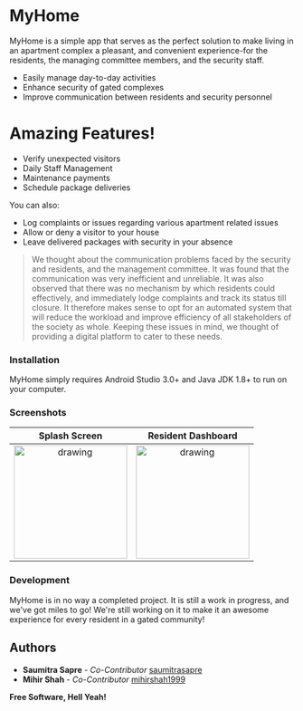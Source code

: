 # MyHome

MyHome is a simple app that serves as the perfect solution to make living in an apartment complex a pleasant, and convenient experience-for the residents, the managing committee members, and the security staff.

  - Easily manage day-to-day activities
  - Enhance security of gated complexes
  - Improve communication between residents and security personnel

# Amazing Features!

  - Verify unexpected visitors
  - Daily Staff Management
  - Maintenance payments
  - Schedule package deliveries


You can also:
  - Log complaints or issues regarding various apartment related issues
  - Allow or deny a visitor to your house
  - Leave delivered packages with security in your absence

> We thought about the communication problems faced by the security and residents, and the management committee. It was found that the communication was very inefficient and unreliable.
> It was also observed that there was no mechanism by which residents could effectively, and immediately lodge complaints and track its status till closure.
> It therefore makes sense to opt for an automated system that will reduce the workload and improve efficiency of all stakeholders of the society as whole.
Keeping these issues in mind, we thought of providing a digital platform to cater to these needs.

### Installation

MyHome simply requires Android Studio 3.0+ and Java JDK 1.8+ to run on your computer.

### Screenshots

Splash Screen             |  Resident Dashboard
:-------------------------:|:-------------------------:
<img src="https://raw.githubusercontent.com/saumitrasapre/MyHome/master/Screenshots/splash.png" alt="drawing" width="200"/> | <img src="https://raw.githubusercontent.com/saumitrasapre/MyHome/master/Screenshots/resident dashboard.png" alt="drawing" width="200"/>





### Development

MyHome is in no way a completed project. It is still a work in progress, and we've got miles to go!
We're still working on it to make it an awesome experience for every resident in a gated community!




## Authors

* **Saumitra Sapre** - *Co-Contributor* [saumitrasapre](https://github.com/saumitrasapre)
* **Mihir Shah** - *Co-Contributor* [mihirshah1999](https://github.com/mihirshah1999)





**Free Software, Hell Yeah!**

  
